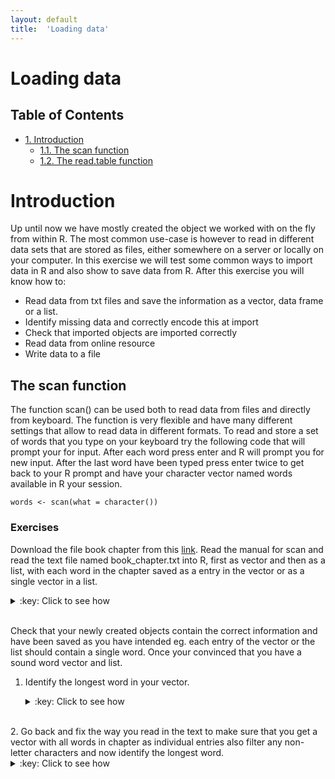 ```yaml
---
layout: default
title:  'Loading data'
---
```

# Loading data
<div id="table-of-contents">
<h2>Table of Contents</h2>
<div id="text-table-of-contents">
<ul>
<li><a href="#orgheadline4">1. Introduction</a>
<ul>
<li><a href="#orgheadline1">1.1. The scan function</a></li>
<li><a href="#orgheadline3">1.2. The read.table function</a>
</li>
</ul>
</li>
</ul>
</div>
</div>

# Introduction<a id="orgheadline4"></a>

Up until now we have mostly created the object we worked with on the
fly from within R. The most common use-case is however to read in
different data sets that are stored as files, either somewhere on a
server or locally on your computer. In this exercise we will test some
common ways to import data in R and also show to save data from
R. After this exercise you will know how to:

-   Read data from txt files and save the information as a vector, data frame or
    a list.
-   Identify missing data and correctly encode this at import
-   Check that imported objects are imported correctly
-   Read data from online resource
-   Write data to a file

## The scan function<a id="orgheadline1"></a>

The function scan() can be used both to read data from files and
directly from keyboard. The function is very flexible and have many
different settings that allow to read data in different formats. To
read and store a set of words that you type on your keyboard try the
following code that will prompt your for input. After each word press
enter and R will prompt you for new input. After the last word have
been typed press enter twice to get back to your R prompt and have
your character vector named words available in R your session.

    words <- scan(what = character())

### Exercises

Download the file book chapter from this [link](../files/book_chapter.txt). Read the manual for
scan and read the text file named book\_chapter.txt into R, first as
vector and then as a list, with each word in the chapter saved as a
entry in the vector or as a single vector in a list.
<details>
<summary>:key: Click to see how</summary>
<pre>

    shelley.vec <- scan(file = "book_chapter.txt", what = character())
    str(shelley.vec)
    
    shelley.list <- scan(file = "book_chapter.txt", what = list(character()))
    class(shelley.list)

    Read 420 items
     
    chr [1:420] "My" "present" "situation" "was" "one" "in" ...
    Read 420 records
    [1] "list"
</pre>
</details>
<br>

Check that your newly created objects contain the correct information
and have been saved as you have intended eg. each entry of the vector
or the list should contain a single word. Once your convinced that you
have a sound word vector and list.

1.  Identify the longest word in your vector.
	<details>
	<summary>:key: Click to see how</summary>
	<pre>
    
        sort(nchar(shelley.vec), decreasing = TRUE)
        which(nchar(shelley.vec) == max(nchar(shelley.vec)))
        shelley.vec[381]

      [1] 690  12  11  10  10  10  10  10  10  10  10  10  10  10  10  10  10  10
     [19]   9   9   9   9   9   9   9   9   9   9   9   9   9   9   9   9   9   9
     [37]   9   9   8   8   8   8   8   8   8   8   8   8   8   8   8   8   8   8
     [55]   8   8   8   8   8   8   8   8   8   8   7   7   7   7   7   7   7   7
     [73]   7   7   7   7   7   7   7   7   7   7   7   7   7   7   7   7   7   6
     [91]   6   6   6   6   6   6   6   6   6   6   6   6   6   6   6   6   6   6
    [109]   6   6   6   6   6   6   6   6   6   6   6   6   6   6   6   6   6   6
    [127]   5   5   5   5   5   5   5   5   5   5   5   5   5   5   5   5   5   5
    [145]   5   5   5   5   5   5   5   5   5   5   5   5   5   5   5   5   5   5
    [163]   5   5   5   5   5   5   5   5   5   5   5   5   5   5   5   5   5   5
    [181]   5   5   5   5   5   4   4   4   4   4   4   4   4   4   4   4   4   4
    [199]   4   4   4   4   4   4   4   4   4   4   4   4   4   4   4   4   4   4
    [217]   4   4   4   4   4   4   4   4   4   4   4   4   4   4   4   4   4   4
    [235]   4   4   4   4   4   4   4   3   3   3   3   3   3   3   3   3   3   3
    [253]   3   3   3   3   3   3   3   3   3   3   3   3   3   3   3   3   3   3
    [271]   3   3   3   3   3   3   3   3   3   3   3   3   3   3   3   3   3   3
    [289]   3   3   3   3   3   3   3   3   3   3   3   3   3   3   3   3   3   3
    [307]   3   3   3   3   3   3   3   3   3   3   3   3   3   3   3   3   3   3
    [325]   3   3   3   3   2   2   2   2   2   2   2   2   2   2   2   2   2   2
    [343]   2   2   2   2   2   2   2   2   2   2   2   2   2   2   2   2   2   2
    [361]   2   2   2   2   2   2   2   2   2   2   2   2   2   2   2   2   2   2
    [379]   2   2   2   2   2   2   2   2   2   2   2   2   2   2   2   2   2   2
    [397]   2   1   1   1   1   1   1   1   1   1   1   1   1   1   1   1   1   1
    [415]   1   1   1   1   1   1
    [1] 381
    [1] "By the sacred earth on which I kneel, by the shades that wander near me, by the deep and eternal grief that I feel, I swear; and by thee, O Night, and the spirits that preside over thee, to pursue the daemon who caused this misery, until he or I shall perish in mortal conflict. For this purpose I will preserve my life; to execute this dear revenge will I again behold the sun and tread the green herbage of earth, which otherwise should vanish from my eyes forever. And I call on you, spirits of the dead, and on you, wandering ministers of vengeance, to aid and conduct me in my work. Let the cursed and hellish monster drink deep of agony; let him feel the despair that now torments me."
	</pre>
	</details>
<br>
2.  Go back and fix the way you read in the text to make sure that you
    get a vector with all words in chapter as individual entries also
    filter any non-letter characters and now identify the longest word.
	<details>
	<summary>:key: Click to see how</summary>
	<pre>
        shelley.vec2 <- scan(file = "book_chapter.txt", what = " ", quote = NULL)
        shelley.filt2 <- gsub(pattern = '[^[:alnum:] ]', replacement = "", x = shelley.vec2)
        which(nchar(shelley.filt2) ==max(nchar(shelley.filt2)))
        shelley.filt2[301]
    
        Read 551 items
        [1] 301
        [1] "uninterested"
	</pre>
	</details>
<br>

## The read.table function<a id="orgheadline3"></a>

This is the by far most common way to get data into R. As the function
creates a data frame at import it will only work for data set that
fits those criteria, meaning that the data needs to have a set of
columns of equal length that are separated with a common string
eg. tab, comma, semicolon etc. 

In this code block with first import the data from normalized.txt from
a file (that you can get [here](../files/normalized.txt)) and accept the defaults for all other
arguments in the function. With this settings R will read it as a tab
delimited file and will use the first row of the data as colnames
(header) and the first column as rownames.

    expr.At <- read.table("normalized.txt")
    head(expr.At)

                  bZIP29_1  bZIP29_2  bZIP29_3        WT_1      WT_2       WT_3
    AT1G01020.1  13.572739 14.167143 12.972703  14.8181738 15.904017 11.3270623
    AT1G01030.1   1.417234  1.201454  1.385434   0.8590246  1.096829  0.8596431
    AT1G01040.2  41.862906 41.199853 42.696566  37.5286358 34.849241 48.6456871
    AT1G01050.1 102.422397 98.318969 92.068406 104.2104178 97.418336 86.0654463
    AT1G01060.1   3.216031  4.004846  3.589534   3.7045434  2.642360  6.2703380
    AT1G01070.1   8.230858 17.871625 14.924906   7.9996663  8.824486 13.8554244

One does however not have to have all data as a file an the local
disk, instead one can read data from online resources. The following
command will read in a file from a web server.

    url = 'http://archive.ics.uci.edu/ml/machine-learning-databases/abalone/abalone.data'
    abalone = read.table(aburl, header = F , sep = ',') 
    head(abalone)

      V1    V2    V3    V4     V5     V6     V7    V8 V9
    1  M 0.455 0.365 0.095 0.5140 0.2245 0.1010 0.150 15
    2  M 0.350 0.265 0.090 0.2255 0.0995 0.0485 0.070  7
    3  F 0.530 0.420 0.135 0.6770 0.2565 0.1415 0.210  9
    4  M 0.440 0.365 0.125 0.5160 0.2155 0.1140 0.155 10
    5  I 0.330 0.255 0.080 0.2050 0.0895 0.0395 0.055  7
    6  I 0.425 0.300 0.095 0.3515 0.1410 0.0775 0.120  8

### Exercises

1.  Download the file [example.data](../files/example.data) to your
    computer and import it to R using the read.table function. This
    files consist of gene expression values. Once you have the object
    in R validate that it looks okay and export it using the
    write.table function. Encode all NA values as "missing", at
    export.  
	<details> 
	<summary>:key: Click to see how</summary> 
	<pre>
    
        ed <- read.table("example.data", sep = ":")
        head(ed)
        str(ed)
    
                        V1               V2               V3               V4
        1         bZIP29_1         bZIP29_2         bZIP29_3             WT_1
        2             <NA> 14.1671426761817 12.9727029171751 14.8181737869517
        3 1.41723379939617 1.20145379585993             <NA>             <NA>
        4 41.8629060744716 41.1998530830302 42.6965659118674  37.528635786519
        5 102.422396502516 98.3189689612045 92.0684061403395 104.210417827802
        6             <NA> 4.00484598619978 3.58953430232514 3.70454344673793
                        V5               V6
        1             WT_2             WT_3
        2             <NA>             <NA>
        3   1.096828754225             <NA>
        4 34.8492408728761 48.6456870599298
        5 97.4183357161658  86.065446336799
        6 2.64236018063295 6.27033804098888
		
        'data.frame':   18946 obs. of  6 variables:
         $ V1: Factor w/ 3053 levels "0","0.0545089922844682",..: 3053 NA 27 1844 85 NA 2715 2291 1260 1052 ...
         $ V2: Factor w/ 3265 levels "0","0.0500605748274972",..: 3265 579 25 1970 3242 1920 879 2473 1184 1313 ...
         $ V3: Factor w/ 2888 levels "0","0.0629742860057041",..: 2888 304 NA 1802 2775 1449 527 2574 1026 1034 ...
         $ V4: Factor w/ 3112 levels "0","0.05368903545997",..: 3112 555 NA 1746 117 1500 2597 1830 1319 NA ...
         $ V5: Factor w/ 3234 levels "0","0.0498558524647727",..: 3234 NA 23 1689 3193 1036 NA 2157 1337 1556 ...
         $ V6: Factor w/ 3287 levels "0","0.0505672422660393",..: 3287 NA NA 2187 3047 2495 NA 2494 1143 944 ...
	 </pre>
	 </details>
<br>

	<details>
	<summary>:key: Click to see how</summary>
	<pre>
   	
		write.table(x = ed, na = "missing", file = "example_mis.data")
	</pre>
	</details>
<br>

2.  Read in the file you just created and double-check that you have the same data as earlier.
	<details>
	<summary>:key: Click to see how</summary>
	<pre>
    
        df.test <- read.table("example_mis.data", na.strings = "missing")

	</pre>
	</details>
<br>

3. Analysing genome annotation in R using read.table

For this exercise we will load a GTF file into R and calculate some
basic summary statistics from the file. In the first part we will use
basic manipulations of data frames to extract the information. In the
second part you get a try out a library designed to work with
annotation data, that stores the information in a more complex format,
that allow for easy manipulation and calculation of summaries from
genome annotation files.

For those not familiar with the gtf format it is a file format
containing annotation information for a genome. It does not contain
the actual DNA sequence of the organism, but instead refers to
positions along the genome.

A valid GTF file should contain the following tab delimited fields
(taken from the ensembl home page).

1.  seqname - name of the chromosome or scaffold; chromosome names can
    be given with or without the 'chr' prefix.
2.  source - name of the program that generated this feature, or the
    data source (database or project name)
3.  feature - feature type name, e.g. Gene, Variation, Similarity
4.  start - Start position of the feature, with sequence numbering
    starting at 1.
5.  end - End position of the feature, with sequence numbering starting
    at 1.
6.  score - A floating point value.
7.  strand - defined as + (forward) or - (reverse).
8.  frame - One of '0', '1' or '2'. '0' indicates that the first base
    of the feature is the first base of a codon, '1' that the second
    base is the first base of a codon, and so on..
9.  attribute - A semicolon-separated list of tag-value pairs,
    providing additional information about each feature.

<table border="2" cellspacing="0" cellpadding="6" rules="groups" frame="hsides">


<colgroup>
<col  class="org-right" />

<col  class="org-left" />

<col  class="org-left" />

<col  class="org-right" />

<col  class="org-right" />

<col  class="org-left" />

<col  class="org-left" />

<col  class="org-left" />

<col  class="org-left" />
</colgroup>
<thead>
<tr>
<th scope="col" class="org-right">1.</th>
<th scope="col" class="org-left">2.</th>
<th scope="col" class="org-left">3.</th>
<th scope="col" class="org-right">4.</th>
<th scope="col" class="org-right">5.</th>
<th scope="col" class="org-left">6.</th>
<th scope="col" class="org-left">7.</th>
<th scope="col" class="org-left">8.</th>
<th scope="col" class="org-left">9.</th>
</tr>
</thead>

<tbody>
<tr>
<td class="org-right">1</td>
<td class="org-left">transcribed_unprocessed_pseudogene</td>
<td class="org-left">gene</td>
<td class="org-right">11869</td>
<td class="org-right">14409</td>
<td class="org-left">.</td>
<td class="org-left">+</td>
<td class="org-left">.</td>
<td class="org-left">gene_id; "ENSG00000223972";</td>
</tr>


<tr>
<td class="org-right">1</td>
<td class="org-left">processed_transcript</td>
<td class="org-left">transcript</td>
<td class="org-right">11869</td>
<td class="org-right">14409</td>
<td class="org-left">.</td>
<td class="org-left">+</td>
<td class="org-left">.</td>
<td class="org-left">gene_id; "ENSG00000223972";</td>
</tr>
</tbody>
</table>

The last column can contain a large number of attributes that are
comma-separated.

As these files for many organisms are large we will in this exercise
use the latest version of Drosophila melanogaster genome annotation
available at
<ftp://ftp.ensembl.org/pub/release-86/gtf/drosophila_melanogaster> that
is small enough for analysis even on a laptop.  

Open this and download the file named
Drosophila\_melanogaster.BDGP6.86.gtf.gz to your computer. Unzip this
file and keep track of where your store the file.

With this done read this file into R using the function read.table and
add meaningful column names to the table.
<details>
<summary>:key: Click to see how</summary>
<pre>
    
	d.gtf <- read.table("Drosophila_melanogaster.BDGP6.86.gtf",
                        header = FALSE, comment.char = "#", sep = "\t")
    colnames(d.gtf) <- c("Chromosome", "Source", "Feature", "Start",
                         "End", "Score", "Strand", "Frame", "Attribute")
</pre>
</details>
<br>

Prior to any analysis you should make sure that your attempt to read
in the file has worked as expected. This can for example be done by
having a look at the dimension of the stored object and making sure
that it has the structure you expect. 

<details>
<summary>:key: Click to see how</summary>
<pre>

    dim(d.gtf)
    str(d.gtf)

    [1] 538684      9
    'data.frame':   538684 obs. of  9 variables:
     $ Chromosome: Factor w/ 57 levels "211000022278158",..: 51 51 51 51 51 51 51 51 51 51 ...
     $ Source    : Factor w/ 2 levels "FlyBase","ensembl": 1 1 1 1 1 1 1 1 1 1 ...
     $ Feature   : Factor w/ 9 levels "CDS","Selenocysteine",..: 5 9 3 5 9 3 1 6 3 1 ...
     $ Start     : int  722370 722370 722370 835381 835381 835381 835381 835381 869486 869486 ...
     $ End       : int  722621 722621 722621 2503907 2503907 835491 835491 835383 869548 869548 ...
     $ Score     : Factor w/ 1 level ".": 1 1 1 1 1 1 1 1 1 1 ...
     $ Strand    : Factor w/ 2 levels "+","-": 2 2 2 1 1 1 1 1 1 1 ...
     $ Frame     : Factor w/ 4 levels ".","0","1","2": 1 1 1 1 1 1 2 2 1 2 ...
     $ Attribute : Factor w/ 455338 levels "gene_id FBgn0000003; gene_name 7SLRNA:CR32864; gene_source FlyBase; gene_biotype lincRNA;",..: 348579 348581 348580 453172 453215 453194 453195 453193 453199 453200 ...
</pre>
</details>
<br>

1.  How many chromosome names can be found in the annotation file?
	<details>
	<summary>:key: Click to see how</summary>
	<pre>
    
        levels(d.gtf$Chromosome)
    
         [1] "211000022278158"           "211000022278279"          
         [3] "211000022278282"           "211000022278298"          
         [5] "211000022278307"           "211000022278309"          
         [7] "211000022278436"           "211000022278449"          
         [9] "211000022278498"           "211000022278522"          
        [11] "211000022278603"           "211000022278604"          
        [13] "211000022278664"           "211000022278724"          
        [15] "211000022278750"           "211000022278760"          
        [17] "211000022278875"           "211000022278877"          
        [19] "211000022278878"           "211000022278879"          
        [21] "211000022278880"           "211000022278985"          
        [23] "211000022279055"           "211000022279108"          
        [25] "211000022279132"           "211000022279134"          
        [27] "211000022279165"           "211000022279188"          
        [29] "211000022279222"           "211000022279264"          
        [31] "211000022279342"           "211000022279392"          
        [33] "211000022279446"           "211000022279528"          
        [35] "211000022279529"           "211000022279531"          
        [37] "211000022279555"           "211000022279681"          
        [39] "211000022279708"           "211000022280133"          
        [41] "211000022280328"           "211000022280341"          
        [43] "211000022280347"           "211000022280481"          
        [45] "211000022280494"           "211000022280645"          
        [47] "211000022280703"           "2L"                       
        [49] "2R"                        "3L"                       
        [51] "3R"                        "4"                        
        [53] "Unmapped_Scaffold_8"       "X"                        
        [55] "Y"                         "dmel_mitochondrion_genome"
        [57] "rDNA"

	</pre>
	</details>
<br>
2.  How many exons is there in total and per chromosome?
	<details>
	<summary>:key: Click to see how</summary>
	<pre>
    
        aggregate(d.gtf$Feature, by = list(d.gtf$Chromosome), summary)
    
                             Group.1 x.CDS x.Selenocysteine x.exon x.five_prime_utr
        1            211000022278158     0                0      1                0
        2            211000022278279     0                0      1                0
        3            211000022278282     0                0      1                0
        4            211000022278298     0                0      1                0
        5            211000022278307     0                0      1                0
        6            211000022278309     0                0      1                0
        7            211000022278436     0                0      1                0
        8            211000022278449     0                0      2                0
        9            211000022278498     0                0      1                0
        10           211000022278522     0                0      1                0
        11           211000022278603     0                0      1                0
        12           211000022278604     0                0      1                0
        13           211000022278664     0                0      1                0
        14           211000022278724     0                0      1                0
        15           211000022278750     0                0      1                0
        16           211000022278760     2                0      2                0
        17           211000022278875     0                0      1                0
        18           211000022278877     0                0      1                0
        19           211000022278878     0                0      1                0
        20           211000022278879     0                0      1                0
        21           211000022278880     0                0      1                0
        22           211000022278985     0                0      1                0
        23           211000022279055     0                0      1                0
        24           211000022279108     0                0      1                0
        25           211000022279132     0                0      1                0
        26           211000022279134     0                0      1                0
        27           211000022279165     0                0      1                0
        28           211000022279188     3                0      3                1
        29           211000022279222     0                0      1                0
        30           211000022279264     0                0      1                0
        31           211000022279342     0                0      1                0
        32           211000022279392     0                0      1                0
        33           211000022279446     0                0      1                0
        34           211000022279528     0                0      1                0
        35           211000022279529     0                0      1                0
        36           211000022279531     0                0      1                0
        37           211000022279555     0                0      1                0
        38           211000022279681     0                0      1                0
        39           211000022279708     0                0      1                0
        40           211000022280133     0                0      1                0
        41           211000022280328     4                0      4                1
        42           211000022280341     0                0      1                0
        43           211000022280347     0                0      1                0
        44           211000022280481     0                0      1                0
        45           211000022280494     0                0      2                0
        46           211000022280645     0                0      1                0
        47           211000022280703     0                0      1                0
        48                        2L 28047                2  32747             8374
        49                        2R 33657                0  38551             8842
        50                        3L 29473                0  34347             8738
        51                        3R 37167                0  43159            10693
        52                         4  2732                0   3165              570
        53       Unmapped_Scaffold_8    12                0     14                4
        54                         X 28967                2  34136             8824
        55                         Y   111                0    182               13
        56 dmel_mitochondrion_genome    13                0     37                0
        57                      rDNA     0                0     21                0	
	</pre>
	</details>
<br>	
	<details>
	<summary>:key: Click to see how</summary>
	<pre>
		
		by(data = d.gtf$Feature, d.gtf[,"Chromosome"], summary)
		d.gtf[, "Chromosome"]: 211000022278158
                    CDS  Selenocysteine            exon  five_prime_utr            gene 
                      0               0               1               0               1 
            start_codon      stop_codon three_prime_utr      transcript 
                      0               0               0               1 
        ------------------------------------------------------------ 
        d.gtf[, "Chromosome"]: 211000022278279
                    CDS  Selenocysteine            exon  five_prime_utr            gene 
                      0               0               1               0               1 
            start_codon      stop_codon three_prime_utr      transcript 
                      0               0               0               1 
        ------------------------------------------------------------ 
        d.gtf[, "Chromosome"]: 211000022278282
                    CDS  Selenocysteine            exon  five_prime_utr            gene 
                      0               0               1               0               1 
            start_codon      stop_codon three_prime_utr      transcript 
                      0               0               0               1 
        ------------------------------------------------------------ 
        d.gtf[, "Chromosome"]: 211000022278298
                    CDS  Selenocysteine            exon  five_prime_utr            gene 
                      0               0               1               0               1 
            start_codon      stop_codon three_prime_utr      transcript 
                      0               0               0               1 
        ------------------------------------------------------------ 
        d.gtf[, "Chromosome"]: 211000022278307
                    CDS  Selenocysteine            exon  five_prime_utr            gene 
                      0               0               1               0               1 
            start_codon      stop_codon three_prime_utr      transcript 
                      0               0               0               1 
        ------------------------------------------------------------ 
        d.gtf[, "Chromosome"]: 211000022278309
                    CDS  Selenocysteine            exon  five_prime_utr            gene 
                      0               0               1               0               1 
            start_codon      stop_codon three_prime_utr      transcript 
                      0               0               0               1 
        ------------------------------------------------------------ 
        d.gtf[, "Chromosome"]: 211000022278436
                    CDS  Selenocysteine            exon  five_prime_utr            gene 
                      0               0               1               0               1 
            start_codon      stop_codon three_prime_utr      transcript 
                      0               0               0               1 
        ------------------------------------------------------------ 
        d.gtf[, "Chromosome"]: 211000022278449
                    CDS  Selenocysteine            exon  five_prime_utr            gene 
                      0               0               2               0               1 
            start_codon      stop_codon three_prime_utr      transcript 
                      0               0               0               1 
        ------------------------------------------------------------ 
        d.gtf[, "Chromosome"]: 211000022278498
                    CDS  Selenocysteine            exon  five_prime_utr            gene 
                      0               0               1               0               1 
            start_codon      stop_codon three_prime_utr      transcript 
                      0               0               0               1 
        ------------------------------------------------------------ 
        d.gtf[, "Chromosome"]: 211000022278522
                    CDS  Selenocysteine            exon  five_prime_utr            gene 
                      0               0               1               0               1 
            start_codon      stop_codon three_prime_utr      transcript 
                      0               0               0               1 
        ------------------------------------------------------------ 
        d.gtf[, "Chromosome"]: 211000022278603
                    CDS  Selenocysteine            exon  five_prime_utr            gene 
                      0               0               1               0               1 
            start_codon      stop_codon three_prime_utr      transcript 
                      0               0               0               1 
        ------------------------------------------------------------ 
        d.gtf[, "Chromosome"]: 211000022278604
                    CDS  Selenocysteine            exon  five_prime_utr            gene 
                      0               0               1               0               1 
            start_codon      stop_codon three_prime_utr      transcript 
                      0               0               0               1 
        ------------------------------------------------------------ 
        d.gtf[, "Chromosome"]: 211000022278664
                    CDS  Selenocysteine            exon  five_prime_utr            gene 
                      0               0               1               0               1 
            start_codon      stop_codon three_prime_utr      transcript 
                      0               0               0               1 
        ------------------------------------------------------------ 
        d.gtf[, "Chromosome"]: 211000022278724
                    CDS  Selenocysteine            exon  five_prime_utr            gene 
                      0               0               1               0               1 
            start_codon      stop_codon three_prime_utr      transcript 
                      0               0               0               1 
        ------------------------------------------------------------ 
        d.gtf[, "Chromosome"]: 211000022278750
                    CDS  Selenocysteine            exon  five_prime_utr            gene 
                      0               0               1               0               1 
            start_codon      stop_codon three_prime_utr      transcript 
                      0               0               0               1 
        ------------------------------------------------------------ 
        d.gtf[, "Chromosome"]: 211000022278760
                    CDS  Selenocysteine            exon  five_prime_utr            gene 
                      2               0               2               0               1 
            start_codon      stop_codon three_prime_utr      transcript 
                      1               0               0               1 
        ------------------------------------------------------------ 
        d.gtf[, "Chromosome"]: 211000022278875
                    CDS  Selenocysteine            exon  five_prime_utr            gene 
                      0               0               1               0               1 
            start_codon      stop_codon three_prime_utr      transcript 
                      0               0               0               1 
        ------------------------------------------------------------ 
        d.gtf[, "Chromosome"]: 211000022278877
                    CDS  Selenocysteine            exon  five_prime_utr            gene 
                      0               0               1               0               1 
            start_codon      stop_codon three_prime_utr      transcript 
                      0               0               0               1 
        ------------------------------------------------------------ 
			d.gtf[, "Chromosome"]: 211000022278878
                    CDS  Selenocysteine            exon  five_prime_utr            gene 
                      0               0               1               0               1 
            start_codon      stop_codon three_prime_utr      transcript 
                      0               0               0               1 
        ------------------------------------------------------------ 
        d.gtf[, "Chromosome"]: 211000022278879
                    CDS  Selenocysteine            exon  five_prime_utr            gene 
                      0               0               1               0               1 
            start_codon      stop_codon three_prime_utr      transcript 
                      0               0               0               1 
        ------------------------------------------------------------ 
        d.gtf[, "Chromosome"]: 211000022278880
                    CDS  Selenocysteine            exon  five_prime_utr            gene 
                      0               0               1               0               1 
            start_codon      stop_codon three_prime_utr      transcript 
                      0               0               0               1 
        ------------------------------------------------------------ 
        d.gtf[, "Chromosome"]: 211000022278985
                    CDS  Selenocysteine            exon  five_prime_utr            gene 
                      0               0               1               0               1 
            start_codon      stop_codon three_prime_utr      transcript 
                      0               0               0               1 
        ------------------------------------------------------------ 
        d.gtf[, "Chromosome"]: 211000022279055
                    CDS  Selenocysteine            exon  five_prime_utr            gene 
                      0               0               1               0               1 
            start_codon      stop_codon three_prime_utr      transcript 
                      0               0               0               1 
        ------------------------------------------------------------ 
        d.gtf[, "Chromosome"]: 211000022279108
                    CDS  Selenocysteine            exon  five_prime_utr            gene 
                      0               0               1               0               1 
            start_codon      stop_codon three_prime_utr      transcript 
                      0               0               0               1 
        ------------------------------------------------------------ 
        d.gtf[, "Chromosome"]: 211000022279132
                    CDS  Selenocysteine            exon  five_prime_utr            gene 
                      0               0               1               0               1 
            start_codon      stop_codon three_prime_utr      transcript 
                      0               0               0               1 
        ------------------------------------------------------------ 
        d.gtf[, "Chromosome"]: 211000022279134
                    CDS  Selenocysteine            exon  five_prime_utr            gene 
                      0               0               1               0               1 
            start_codon      stop_codon three_prime_utr      transcript 
                      0               0               0               1 
        ------------------------------------------------------------ 
        d.gtf[, "Chromosome"]: 211000022279165
                    CDS  Selenocysteine            exon  five_prime_utr            gene 
                      0               0               1               0               1 
            start_codon      stop_codon three_prime_utr      transcript 
                      0               0               0               1 
        ------------------------------------------------------------ 
        d.gtf[, "Chromosome"]: 211000022279188
                    CDS  Selenocysteine            exon  five_prime_utr            gene 
                      3               0               3               1               1 
            start_codon      stop_codon three_prime_utr      transcript 
                      1               1               1               1 
        ------------------------------------------------------------ 
        d.gtf[, "Chromosome"]: 211000022279222
                    CDS  Selenocysteine            exon  five_prime_utr            gene 
                      0               0               1               0               1 
            start_codon      stop_codon three_prime_utr      transcript 
                      0               0               0               1 
        ------------------------------------------------------------ 
        d.gtf[, "Chromosome"]: 211000022279264
                    CDS  Selenocysteine            exon  five_prime_utr            gene 
                      0               0               1               0               1 
            start_codon      stop_codon three_prime_utr      transcript 
                      0               0               0               1 
        ------------------------------------------------------------ 
        d.gtf[, "Chromosome"]: 211000022279342
                    CDS  Selenocysteine            exon  five_prime_utr            gene 
                      0               0               1               0               1 
            start_codon      stop_codon three_prime_utr      transcript 
                      0               0               0               1 
        ------------------------------------------------------------ 
        d.gtf[, "Chromosome"]: 211000022279392
                    CDS  Selenocysteine            exon  five_prime_utr            gene 
                      0               0               1               0               1 
            start_codon      stop_codon three_prime_utr      transcript 
                      0               0               0               1 
        ------------------------------------------------------------ 
        d.gtf[, "Chromosome"]: 211000022279446
                    CDS  Selenocysteine            exon  five_prime_utr            gene 
                      0               0               1               0               1 
            start_codon      stop_codon three_prime_utr      transcript 
                      0               0               0               1 
        ------------------------------------------------------------ 
        d.gtf[, "Chromosome"]: 211000022279528
                    CDS  Selenocysteine            exon  five_prime_utr            gene 
                      0               0               1               0               1 
            start_codon      stop_codon three_prime_utr      transcript 
                      0               0               0               1 
        ------------------------------------------------------------ 
        d.gtf[, "Chromosome"]: 211000022279529
                    CDS  Selenocysteine            exon  five_prime_utr            gene 
                      0               0               1               0               1 
            start_codon      stop_codon three_prime_utr      transcript 
                      0               0               0               1 
        ------------------------------------------------------------ 
        d.gtf[, "Chromosome"]: 211000022279531
                    CDS  Selenocysteine            exon  five_prime_utr            gene 
                      0               0               1               0               1 
            start_codon      stop_codon three_prime_utr      transcript 
                      0               0               0               1 
        ------------------------------------------------------------ 
        d.gtf[, "Chromosome"]: 211000022279555
                    CDS  Selenocysteine            exon  five_prime_utr            gene 
                      0               0               1               0               1 
            start_codon      stop_codon three_prime_utr      transcript 
                      0               0               0               1 
        ------------------------------------------------------------ 
        d.gtf[, "Chromosome"]: 211000022279681
                    CDS  Selenocysteine            exon  five_prime_utr            gene 
                      0               0               1               0               1 
            start_codon      stop_codon three_prime_utr      transcript 
                      0               0               0               1 
        ------------------------------------------------------------ 
        d.gtf[, "Chromosome"]: 211000022279708
                    CDS  Selenocysteine            exon  five_prime_utr            gene 
                      0               0               1               0               1 
            start_codon      stop_codon three_prime_utr      transcript 
                      0               0               0               1 
        ------------------------------------------------------------ 
        d.gtf[, "Chromosome"]: 211000022280133
                    CDS  Selenocysteine            exon  five_prime_utr            gene 
                      0               0               1               0               1 
            start_codon      stop_codon three_prime_utr      transcript 
                      0               0               0               1 
        ------------------------------------------------------------ 
        d.gtf[, "Chromosome"]: 211000022280328
                    CDS  Selenocysteine            exon  five_prime_utr            gene 
                      4               0               4               1               1 
            start_codon      stop_codon three_prime_utr      transcript 
                      1               1               1               1 
        ------------------------------------------------------------ 
        d.gtf[, "Chromosome"]: 211000022280341
                    CDS  Selenocysteine            exon  five_prime_utr            gene 
                      0               0               1               0               1 
            start_codon      stop_codon three_prime_utr      transcript 
                      0               0               0               1 
        ------------------------------------------------------------ 
        d.gtf[, "Chromosome"]: 211000022280347
                    CDS  Selenocysteine            exon  five_prime_utr            gene 
                      0               0               1               0               1 
            start_codon      stop_codon three_prime_utr      transcript 
                      0               0               0               1 
        ------------------------------------------------------------ 
        d.gtf[, "Chromosome"]: 211000022280481
                    CDS  Selenocysteine            exon  five_prime_utr            gene 
                      0               0               1               0               1 
            start_codon      stop_codon three_prime_utr      transcript 
                      0               0               0               1 
        ------------------------------------------------------------ 
        d.gtf[, "Chromosome"]: 211000022280494
                    CDS  Selenocysteine            exon  five_prime_utr            gene 
                      0               0               2               0               2 
            start_codon      stop_codon three_prime_utr      transcript 
                      0               0               0               2 
        ------------------------------------------------------------ 
        d.gtf[, "Chromosome"]: 211000022280645
                    CDS  Selenocysteine            exon  five_prime_utr            gene 
                      0               0               1               0               1 
            start_codon      stop_codon three_prime_utr      transcript 
                      0               0               0               1 
        ------------------------------------------------------------ 
        d.gtf[, "Chromosome"]: 211000022280703
                    CDS  Selenocysteine            exon  five_prime_utr            gene 
                      0               0               1               0               1 
            start_codon      stop_codon three_prime_utr      transcript 
                      0               0               0               1 
        ------------------------------------------------------------ 
        d.gtf[, "Chromosome"]: 2L
                    CDS  Selenocysteine            exon  five_prime_utr            gene 
                  28047               2           32747            8374            3465 
            start_codon      stop_codon three_prime_utr      transcript 
                   5675            5656            6142            6632 
        ------------------------------------------------------------ 
        d.gtf[, "Chromosome"]: 2R
                    CDS  Selenocysteine            exon  five_prime_utr            gene 
                  33657               0           38551            8842            3601 
            start_codon      stop_codon three_prime_utr      transcript 
                   6028            6018            6484            6927 
        ------------------------------------------------------------ 
        d.gtf[, "Chromosome"]: 3L
                    CDS  Selenocysteine            exon  five_prime_utr            gene 
                  29473               0           34347            8738            3433 
            start_codon      stop_codon three_prime_utr      transcript 
                   5873            5853            6352            6676 
        ------------------------------------------------------------ 
        d.gtf[, "Chromosome"]: 3R
                    CDS  Selenocysteine            exon  five_prime_utr            gene 
                  37167               0           43159           10693            4125 
            start_codon      stop_codon three_prime_utr      transcript 
                   7105            7092            7782            8010 
        ------------------------------------------------------------ 
        d.gtf[, "Chromosome"]: 4
                    CDS  Selenocysteine            exon  five_prime_utr            gene 
                   2732               0            3165             570             111 
            start_codon      stop_codon three_prime_utr      transcript 
                    295             289             339             343 
        ------------------------------------------------------------ 
        d.gtf[, "Chromosome"]: Unmapped_Scaffold_8
                    CDS  Selenocysteine            exon  five_prime_utr            gene 
                     12               0              14               4               2 
            start_codon      stop_codon three_prime_utr      transcript 
                      3               3               2               3 
        ------------------------------------------------------------ 
        d.gtf[, "Chromosome"]: X
                    CDS  Selenocysteine            exon  five_prime_utr            gene 
                  28967               2           34136            8824            2647 
            start_codon      stop_codon three_prime_utr      transcript 
                   5372            5351            5921            5973 
        ------------------------------------------------------------ 
        d.gtf[, "Chromosome"]: Y
                    CDS  Selenocysteine            exon  five_prime_utr            gene 
                    111               0             182              13              71 
            start_codon      stop_codon three_prime_utr      transcript 
                     23              22              10              72 
        ------------------------------------------------------------ 
        d.gtf[, "Chromosome"]: dmel_mitochondrion_genome
                    CDS  Selenocysteine            exon  five_prime_utr            gene 
                     13               0              37               0              37 
            start_codon      stop_codon three_prime_utr      transcript 
                     12              10               0              37 
        ------------------------------------------------------------ 
        d.gtf[, "Chromosome"]: rDNA
                    CDS  Selenocysteine            exon  five_prime_utr            gene 
                      0               0              21               0              19 
            start_codon      stop_codon three_prime_utr      transcript 
                      0               0               0              19
    </pre>
	</details>
<br>
3.  Filter the data frame to only retain gene annotations
	<details>
	<summary>:key: Click to see how</summary>
	<pre>
		d.gtf.gene <- d.gtf[d.gtf$Feature == "gene",]
	</pre>
	</details>
<br>

4.  What is the average gene length of in the Drosophila genome?
	<details>
	<summary>:key: Click to see how</summary>
	<pre>

    mean(abs(d.gtf.gene$Start - d.gtf.gene$End))

    [1] 5753.282
	</pre>
	</details>
<br>

5.  What fraction of the genes are encoded on the plus strand of
    the genome.
	<details>
	<summary>:key: Click to see how</summary>
	<pre>

    sum(d.gtf.gene$Strand == "+") / length(d.gtf.gene$Strand)

    [1] 0.5016231
	</pre>
	</details>
<br>

6.  What is the median and mean length of the exons found on chromosome
    3R in the data set?
	<details>
	<summary>:key: Click to see how</summary>
	<pre>
    
        d.gtf3R <- d.gtf[d.gtf$Chromosome == "3R",]
        exon.position <- d.gtf3R[d.gtf3R$Feature == "exon",c("Start", "End")]   
        median(abs(exon.position$Start - exon.position$End))
        mean(abs(exon.position$Start - exon.position$End))
    
        [1] 251
        [1] 468.6693
	</pre>
	</details>
<br>

7.  Do the same calculations for the chromosomes 2L, 2R, 3L, 4, X and Y
    using a for loop.
	<details>
	<summary>:key: Click to see how</summary>
	<pre>
    
             chr <- c("2L", "2R", "3L", "4", "X", "Y")
             for (i in chr) {
                  d.gtf.tmp <- d.gtf[d.gtf$Chromosome == i,]
                  exon.position <- d.gtf.tmp[d.gtf.tmp$Feature == "exon", c("Start", "End")]   
                  exon.med <- median(abs(exon.position$Start - exon.position$End))
                  exon.mean <- mean(abs(exon.position$Start - exon.position$End))
                  txt <- sprintf("The median and mean exon length for %s is %g and %g, respectively", i, exon.med, exon.mean)
                  print(txt)
        }
    
        [1] "The median and mean exon length for 2L is 279 and 502.617, respectively"
        [1] "The median and mean exon length for 2R is 225 and 437.187, respectively"
        [1] "The median and mean exon length for 3L is 255 and 502.116, respectively"
        [1] "The median and mean exon length for 4 is 198 and 429.573, respectively"
        [1] "The median and mean exon length for X is 257 and 526.301, respectively"
        [1] "The median and mean exon length for Y is 410.5 and 657.055, respectively"
	</pre>
	</details>
<br>


